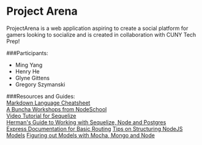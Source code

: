 # Project Arena
ProjectArena is a web application aspiring to create a social platform for gamers looking to socialize and is created in collaboration with CUNY Tech Prep!


###Participants: <br />
* Ming Yang <br />
* Henry He  <br />
* Glyne Gittens <br />
* Gregory Szymanski <br />

###Resources and Guides: <br />
[Markdown Language Cheatsheet](https://github.com/adam-p/markdown-here/wiki/Markdown-Cheatsheet#links)<br />
[A Buncha Workshops from NodeSchool](http://nodeschool.io/#workshoppers)<br />
[Video Tutorial for Sequelize](https://www.youtube.com/playlist?list=PL5ze0DjYv5DYBDfl0vF_VRxEu8JdTIHlR)<br />
[Herman's Guide to Working with Sequelize, Node and Postgres](http://mherman.org/blog/2015/10/22/node-postgres-sequelize/#.WAOyLegrLIW)<br />
[Express Documentation for Basic Routing](https://expressjs.com/en/starter/basic-routing.html)
[Tips on Structuring NodeJS Models](http://timjrobinson.com/how-to-structure-your-nodejs-models-2/)
[Figuring out Models with Mocha, Mongo and Node](http://rob.conery.io/2012/02/25/testing-your-model-with-mocha-mongo-and-nodejs/)
